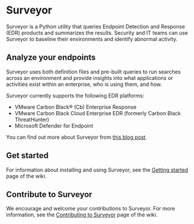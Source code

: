 # Surveyor

Surveyor is a Python utility that queries Endpoint Detection and Response (EDR)
products and summarizes the results. Security and IT teams can use Surveyor to
baseline their environments and identify abnormal activity.

## Analyze your endpoints

Surveyor uses both definition files and pre-built queries to run searches across
an environment and provide insights into what applications or activities exist
within an enterprise, who is using them, and how.

Surveyor currently supports the following EDR platforms:

- VMware Carbon Black® (Cb) Enterprise Response
- VMware Carbon Black Cloud Enterprise EDR (formerly Carbon Black ThreatHunter)
- Microsoft Defender for Endpoint

You can find out more about Surveyor from [this blog post](https://redcanary.com/blog/carbon-black-response-how-tos-surveyor/).

## Get started

For information about installing and using Surveyor, see the [Getting started](https://github.com/redcanaryco/surveyor/wiki/Getting-started)
page of the wiki.

## Contribute to Surveyor

We encourage and welcome your contributions to Surveyor. For more information,
see the [Contributing to Surveyor](https://github.com/redcanaryco/surveyor/wiki/Contributing-to-Surveyor)
page of the wiki.
